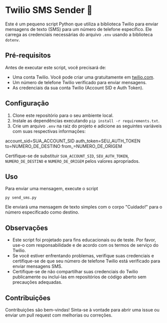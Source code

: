 # Twilio SMS Sender 🐍

Este é um pequeno script Python que utiliza a biblioteca Twilio para enviar mensagens de texto (SMS) para um número de telefone específico. Ele carrega as credenciais necessárias do arquivo `.env` usando a biblioteca `dotenv`.

## Pré-requisitos

Antes de executar este script, você precisará de:

- Uma conta Twilio. Você pode criar uma gratuitamente em [twilio.com](https://www.twilio.com).
- Um número de telefone Twilio verificado para enviar mensagens.
- As credenciais da sua conta Twilio (Account SID e Auth Token).

## Configuração

1. Clone este repositório para o seu ambiente local.
2. Instale as dependências executando `pip install -r requirements.txt`.
3. Crie um arquivo `.env` na raiz do projeto e adicione as seguintes variáveis com suas respectivas informações:

account_sid=SUA_ACCOUNT_SID
auth_token=SEU_AUTH_TOKEN
to=NUMERO_DE_DESTINO
from_=NUMERO_DE_ORIGEM

Certifique-se de substituir `SUA_ACCOUNT_SID`, `SEU_AUTH_TOKEN`, `NUMERO_DE_DESTINO` e `NUMERO_DE_ORIGEM` pelos valores apropriados.

## Uso

Para enviar uma mensagem, execute o script 
```
py send_sms.py
```

Ele enviará uma mensagem de texto simples com o corpo "Cuidado!" para o número especificado como destino.
## Observações

- Este script foi projetado para fins educacionais ou de teste. Por favor, use-o com responsabilidade e de acordo com os termos de serviço do Twilio.
- Se você estiver enfrentando problemas, verifique suas credenciais e certifique-se de que seu número de telefone Twilio está verificado para enviar mensagens SMS.
- Certifique-se de não compartilhar suas credenciais do Twilio publicamente ou incluí-las em repositórios de código aberto sem precauções adequadas.

## Contribuições

Contribuições são bem-vindas! Sinta-se à vontade para abrir uma issue ou enviar um pull request com melhorias ou correções.

